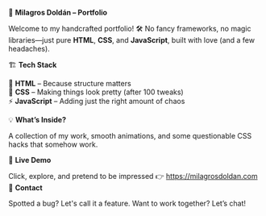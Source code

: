🎨 **Milagros Doldán – Portfolio**

Welcome to my handcrafted portfolio! 🛠️ No fancy frameworks, no magic libraries—just pure **HTML**, **CSS**, and **JavaScript**, built with love (and a few headaches).

🏗️ **Tech Stack**

🚀 **HTML** – Because structure matters  
🎨 **CSS** – Making things look pretty (after 100 tweaks)  
⚡ **JavaScript** – Adding just the right amount of chaos

💡 **What’s Inside?**

A collection of my work, smooth animations, and some questionable CSS hacks that somehow work.

👀 **Live Demo**

Click, explore, and pretend to be impressed 👉 https://milagrosdoldan.com
📨 **Contact**

Spotted a bug? Let's call it a feature. Want to work together? Let’s chat!
